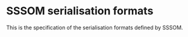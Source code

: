 # SSSOM serialisation formats

This is the specification of the serialisation formats defined by SSSOM.
